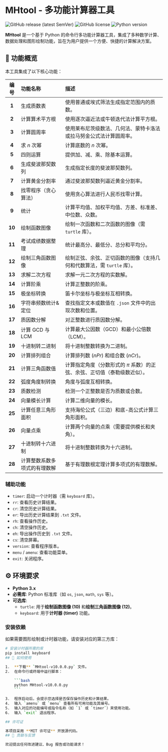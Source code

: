 # MHtool - 多功能计算器工具

![GitHub release (latest SemVer)](https://img.shields.io/github/v/release/your-username/MHtool?style=for-the-badge&sort=semver)
![GitHub license](https://img.shields.io/github/license/your-username/MHtool?style=for-the-badge)
![Python version](https://img.shields.io/badge/Python-3.x-blue?style=for-the-badge)

**MHtool** 是一个基于 Python 的命令行多功能计算器工具，集成了多种数学计算、数据处理和图形绘制功能，旨在为用户提供一个方便、快捷的计算解决方案。

## 🚀 功能概览

本工具集成了以下核心功能：

| 编号 | 功能名称 | 描述 |
| :---: | :--- | :--- |
| **1** | 生成质数表 | 使用普通或埃式筛法生成指定范围内的质数。 |
| **2** | 计算算术平方根 | 使用逐次逼近法或牛顿迭代法计算平方根。 |
| **3** | 计算圆周率 | 使用莱布尼茨级数法、几何法、蒙特卡洛法或拉马努金公式法计算圆周率。 |
| **4** | 求 $n$ 次幂 | 计算底数的 $n$ 次幂。 |
| **5** | 四则运算 | 提供加、减、乘、除基本运算。 |
| **6** | 生成斐波那契数列 | 生成指定长度的斐波那契数列。 |
| **7** | 计算黄金分割率 | 通过斐波那契数列逼近黄金分割率。 |
| **8** | 找零程序（贪心算法） | 使用贪心算法进行人民币找零计算。 |
| **9** | 统计 | 计算平均值、加权平均值、方差、标准差、中位数、众数。 |
| **10** | 绘制函数图像 | 绘制一次函数和二次函数的图像（需 `turtle` 库）。 |
| **11** | 考试成绩数据整理 | 统计最高分、最低分、总分和平均分。 |
| **12** | 绘制三角函数图像 | 绘制正弦、余弦、正切函数的图像（支持几何和代数算法，需 `turtle` 库）。 |
| **13** | 求解二次方程 | 求解一元二次方程的实数解。 |
| **14** | 计算阶乘 | 计算正整数的阶乘。 |
| **15** | 极坐标转换 | 笛卡尔坐标与极坐标互相转换。 |
| **16** | 字符串频数统计&定位 | 查找指定文本或数值在 `.json` 文件中的出现次数和位置。 |
| **17** | 质因数分解 | 对正整数进行质因数分解。 |
| **18** | 计算 GCD 与 LCM | 计算最大公因数（GCD）和最小公倍数（LCM）。 |
| **19** | 十进制转二进制 | 将十进制整数转换为二进制。 |
| **20** | 计算排列组合 | 计算排列数 ($nPr$) 和组合数 ($nCr$)。 |
| **21** | 计算三角函数值 | 计算指定角度（分数形式的 $\pi$ 系数）的正弦、余弦、正切值（泰勒级数近似）。 |
| **22** | 弧度角度制转换 | 角度与弧度互相转换。 |
| **23** | 质数检测 | 检测一个正整数是否为质数或合数。 |
| **24** | 向量模长计算 | 计算二维向量的模长。 |
| **25** | 计算任意三角形面积 | 支持海伦公式（三边）和底-高公式计算三角形面积。 |
| **26** | 向量点乘 | 计算两个向量的点乘（需要提供模长和夹角）。 |
| **27** | 十进制转十六进制 | 将十进制整数转换为十六进制。 |
| **28** | 计算整数系数多项式的有理数解 | 基于有理数根定理计算多项式的有理数解。 |

### 辅助功能

* `timer`: 启动一个计时器（需 `keyboard` 库）。
* `rr`: 查看历史计算结果。
* `cr`: 清空历史计算结果。
* `er`: 导出历史计算结果到 `.txt` 文件。
* `rh`: 查看操作历史。
* `ch`: 清空操作历史。
* `eh`: 导出操作历史到 `.txt` 文件。
* `cs`: 清空屏幕。
* `version`: 查看程序版本。
* `menu` / `amenu`: 查看功能菜单。
* `exit`: 关闭程序。

## ⚙️ 环境要求

* **Python 3.x**
* **必需库**: Python 标准库（如 `os`, `json`, `math`, `sys` 等）。
* **可选库**:
    * `turtle`: 用于**绘制函数图像 (10)** 和**绘制三角函数图像 (12)**。
    * `keyboard`: 用于**计时器 (timer)** 功能。

### 安装依赖

如果需要图形绘制或计时器功能，请安装对应的第三方库：

```bash
# 安装计时器所需的库
pip install keyboard
## 🚀 如何使用

1.  **下载** `MHtool-v10.0.0.py` 文件。
2.  在命令行或终端中运行脚本：

    ```bash
    python MHtool-v10.0.0.py
    ```

3.  程序启动后，会提示您选择是否保存操作历史和计算结果。
4.  输入 `amenu` 或 `menu` 查看所有可用功能及其编号。
5.  输入对应的功能编号或指令名称（如 `1` 或 `timer`）来使用功能。
6.  输入 `exit` 退出程序。

## 许可证

本项目采用 **MIT 许可证** 开放源代码。
## 🤝 贡献与反馈

欢迎提出任何改进建议、Bug 报告或功能请求！
